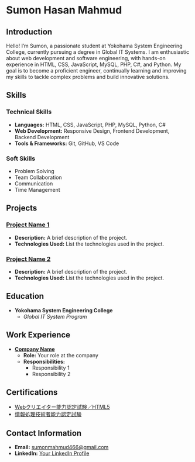 # Sumon Hasan Mahmud

## Introduction
Hello! I’m Sumon, a passionate student at Yokohama System Engineering College, currently pursuing a degree in Global IT Systems. I am enthusiastic about web development and software engineering, with hands-on experience in HTML, CSS, JavaScript, MySQL, PHP, C#, and Python. My goal is to become a proficient engineer, continually learning and improving my skills to tackle complex problems and build innovative solutions.

## Skills

### Technical Skills
- **Languages:** HTML, CSS, JavaScript, PHP, MySQL, Python, C#
- **Web Development:** Responsive Design, Frontend Development, Backend Development
- **Tools & Frameworks:** Git, GitHub, VS Code

### Soft Skills
- Problem Solving
- Team Collaboration
- Communication
- Time Management

## Projects

### [Project Name 1](phpBooks)
- **Description:** A brief description of the project.
- **Technologies Used:** List the technologies used in the project.

### [Project Name 2](my_shop)
- **Description:** A brief description of the project.
- **Technologies Used:** List the technologies used in the project.

## Education
- **Yokohama System Engineering College**
  - *Global IT System Program*

## Work Experience
- **[Company Name](link-to-company-website)**
  - **Role:** Your role at the company
  - **Responsibilities:**
    - Responsibility 1
    - Responsibility 2

## Certifications
- [Webクリエイター能力認定試験／HTML5](link-to-certification)
- [情報処理技術者能力認定試験](link-to-certification)

## Contact Information
- **Email:** [sumonmahmud466@gmail.com](230034jy@yse-c.com)
- **LinkedIn:** [Your LinkedIn Profile](link-to-linkedin)

